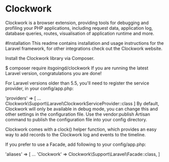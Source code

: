 # Clockwork

Clockwork is a browser extension, providing tools for debugging and profiling your PHP applications, including request data, application log, database queries, routes, visualisation of application runtime and more.


#Installation
This readme contains installation and usage instructions for the Laravel framework, for other integrations check out the Clockwork website.

Install the Clockwork library via Composer.

$ composer require itsgoingd/clockwork
If you are running the latest Laravel version, congratulations you are done!

For Laravel versions older than 5.5, you'll need to register the service provider, in your config/app.php:

'providers' => [
	...
	Clockwork\Support\Laravel\ClockworkServiceProvider::class
]
By default, Clockwork will only be available in debug mode, you can change this and other settings in the configuration file. Use the vendor:publish Artisan command to publish the configuration file into your config directory.

Clockwork comes with a clock() helper function, which provides an easy way to add records to the Clockwork log and events to the timeline.

If you prefer to use a Facade, add following to your config/app.php:

'aliases' => [
	...
	'Clockwork' => Clockwork\Support\Laravel\Facade::class,
]
